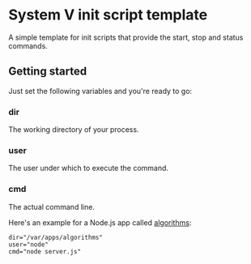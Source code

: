 System V init script template
=============================

A simple template for init scripts that provide the start, stop and
status commands.

Getting started
---------------

Just set the following variables and you're ready to go:

### dir

The working directory of your process.

### user

The user under which to execute the command.

### cmd

The actual command line.

Here's an example for a Node.js app called
[algorithms](http://algorithms.ubercode.de):

    dir="/var/apps/algorithms"
    user="node"
    cmd="node server.js"
